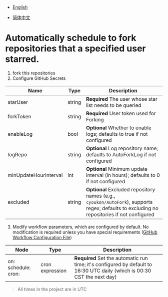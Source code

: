 - [English](README.en-US.md) 

- [简体中文](README.md) 

  

# Automatically schedule to fork repositories that a specified user starred.

1. fork this repositories
2. Configure GitHub Secrets

| Name             | Type    | Description                                                |
| ---------------- | ------- | ---------------------------------------------------------- |
| starUser         | string  | **Required** The user whose star list needs to be queried  |
| forkToken        | string  | **Required** User token used for Forking                    |
| enableLog        | bool    | **Optional** Whether to enable logs; defaults to true if not configured |
| logRepo          | string  | **Optional** Log repository name; defaults to AutoForkLog if not configured |
| minUpdateHourInterval | int   | **Optional** Minimum update interval (in hours); defaults to 0 if not configured |
| excluded         | string  | **Optional** Excluded repository names (e.g., `cyoukon/AutoFork`), supports regex; defaults to excluding no repositories if not configured |

3. Modify workflow parameters, which are configured by default. No modification is required unless you have special requirements ([GitHub Workflow Configuration File](./.github/workflows/auto_fork.yml))

| Node                                        | Type           | Description                                                   |
| ------------------------------------------- | -------------- | ------------------------------------------------------------- |
| on: schedule: cron:                         | cron expression| **Required** Set the automatic run time; it's configured by default to 16:30 UTC daily (which is 00:30 CST the next day) |

> All times in the project are in UTC

